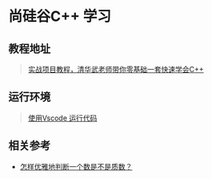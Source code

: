 <!--
 * @Author: zyw_Wayne
 * @Date: 2023-06-05 14:57:12
 * @LastEditTime: 2023-06-05 15:02:58
-->

# 尚硅谷C++ 学习

## 教程地址

> [实战项目教程，清华武老师带你零基础一套快速学会C++](https://www.bilibili.com/video/BV1eL41187JS)

## 运行环境

> [使用Vscode 运行代码](https://www.bilibili.com/video/BV1r4411E7Be)

## 相关参考

- [怎样优雅地判断一个数是不是质数？](https://zhuanlan.zhihu.com/p/113815619)
